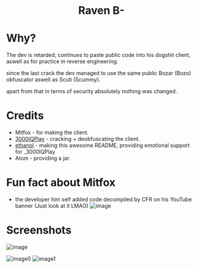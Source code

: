 <h1 align="center">Raven B-</h1>

# Why?
The dev is retarded, continues to paste public code into his dogshit client, aswell as for practice in reverse engineering.

since the last crack the dev managed to use the same public Bozar (Bozo) obfuscator aswell as Scuti (Scummy).

apart from that in terms of security absolutely nothing was changed.

[3000IQPlayA]: https://github.com/3000IQPlay
[ethanolA]: https://github.com/eurquake

# Credits
- Mitfox - for making the client.
- [3000IQPlay][3000IQPlayA] - cracking + deobfuscating the client.
- [ethanol][ethanolA] - making this awesome README, providing emotional support for _3000IQPlay
- Atom - providing a jar.

# Fun fact about Mitfox
- the developer him self added code decompiled by CFR on his YouTube banner (Just look at it LMAO)
![image](https://github.com/Cool-Cracking-Team/RavenB-/assets/75604883/d8a29b18-fc20-4d49-a994-71393f48ec55)

# Screenshots
![image](https://github.com/Cool-Cracking-Team/ravenb-/blob/main/image.png)

![image0](https://github.com/Cool-Cracking-Team/ravenb-/blob/main/discord.png)
![image1](https://github.com/Cool-Cracking-Team/ravenb-/blob/main/image1.png)
